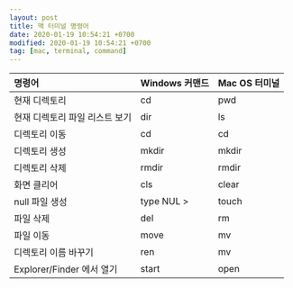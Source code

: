 ```yaml
---
layout: post
title: 맥 터미널 명령어
date: 2020-01-19 10:54:21 +0700
modified: 2020-01-19 10:54:21 +0700
tag: [mac, terminal, command]
---
```


| 명령어 | Windows 커맨드 | Mac OS 터미널 |
|:---|:---|:---|
| 현재 디렉토리 | cd | pwd |
| 현재 디렉토리 파일 리스트 보기 | dir | ls |
| 디렉토리 이동 | cd | cd |
| 디렉토리 생성 | mkdir | mkdir |
| 디렉토리 삭제 | rmdir | rmdir |
| 화면 클리어 | cls | clear |
| null 파일 생성 | type NUL &gt; | touch |
| 파일 삭제 | del | rm |
| 파일 이동 | move | mv |
| 디렉토리 이름 바꾸기 | ren | mv |
| Explorer/Finder 에서 열기 | start | open |
